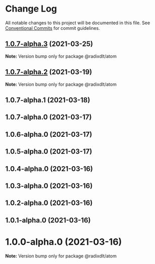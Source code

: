 # Change Log

All notable changes to this project will be documented in this file.
See [Conventional Commits](https://conventionalcommits.org) for commit guidelines.

## [1.0.7-alpha.3](https://github.com/radixdlt/radixdlt-javascript/compare/@radixdlt/atom@1.0.7-alpha.2...@radixdlt/atom@1.0.7-alpha.3) (2021-03-25)

**Note:** Version bump only for package @radixdlt/atom





## [1.0.7-alpha.2](https://github.com/radixdlt/radixdlt-javascript/compare/@radixdlt/atom@1.0.7-alpha.1...@radixdlt/atom@1.0.7-alpha.2) (2021-03-19)

**Note:** Version bump only for package @radixdlt/atom





## 1.0.7-alpha.1 (2021-03-18)



## 1.0.7-alpha.0 (2021-03-17)



## 1.0.6-alpha.0 (2021-03-17)



## 1.0.5-alpha.0 (2021-03-17)



## 1.0.4-alpha.0 (2021-03-16)



## 1.0.3-alpha.0 (2021-03-16)



## 1.0.2-alpha.0 (2021-03-16)



## 1.0.1-alpha.0 (2021-03-16)



# 1.0.0-alpha.0 (2021-03-16)

**Note:** Version bump only for package @radixdlt/atom
